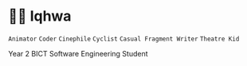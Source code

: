 # 🧙‍♂️ Iqhwa

`Animator` `Coder` `Cinephile` `Cyclist` `Casual Fragment Writer` `Theatre Kid`

<p>Year 2 BICT Software Engineering Student</p>

<!--
https://youtu.be/9A8sQZDRn5o?t=147

**arsenie-sarmiento/arsenie-sarmiento** is a ✨ _special_ ✨ repository because its `README.md` (this file) appears on your GitHub profile.

Here are some ideas to get you started:

- 🔭 I’m currently working on ...
- 🌱 I’m currently learning ...
- 👯 I’m looking to collaborate on ...
- 🤔 I’m looking for help with ...
- 💬 Ask me about ...
- 📫 How to reach me: ...
- 😄 Pronouns: ...
- ⚡ Fun fact: ...
-->
